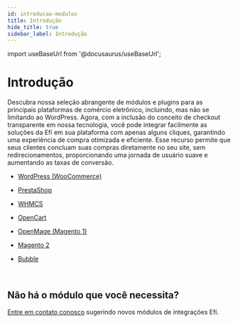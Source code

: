 ```yaml
---
id: introducao-modulos
title: Introdução
hide_title: true
sidebar_label: Introdução
---
```


import useBaseUrl from '@docusaurus/useBaseUrl';

<h1 className="titulo">Introdução</h1>
<div className="conteudo">

Descubra nossa seleção abrangente de módulos e plugins para as principais plataformas de comércio eletrônico, incluindo, mas não se limitando ao WordPress. Agora, com a inclusão do conceito de checkout transparente em nossa tecnologia, você pode integrar facilmente as soluções da Efí em sua plataforma com apenas alguns cliques, garantindo uma experiência de compra otimizada e eficiente. Esse recurso permite que seus clientes concluam suas compras diretamente no seu site, sem redirecionamentos, proporcionando uma jornada de usuário suave e aumentando as taxas de conversão.

* [WordPress (WooCommerce)](WordPress)

* [PrestaShop](PrestaShop)

* [WHMCS](WHMCS)

* [OpenCart](OpenCart) 

* [OpenMage (Magento 1)](OpenMage)
  
* [Magento 2](Magento2)

* [Bubble](Bubble)


<br/>

## Não há o módulo que você necessita?

<a href="https://sejaefi.com.br/central-de-ajuda/outros/entrar-em-contato#conteudo" target="_blank">Entre em contato conosco</a> sugerindo novos módulos de integrações Efí.


</div>